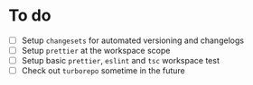 # To do

- [ ] Setup `changesets` for automated versioning and changelogs
- [ ] Setup `prettier` at the workspace scope
- [ ] Setup basic `prettier`, `eslint` and `tsc` workspace test
- [ ] Check out `turborepo` sometime in the future
